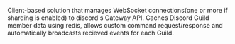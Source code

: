 Client-based solution that manages WebSocket connections(one or more if sharding is enabled) to discord's Gateway API.
Caches Discord Guild member data using redis, allows custom command request/response and automatically broadcasts recieved events for each Guild.

